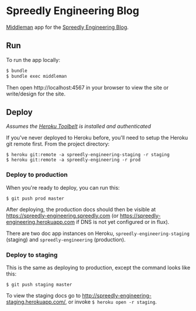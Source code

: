 # Spreedly Engineering Blog

[Middleman](https://middlemanapp.com) app for the [Spreedly Engineering Blog](https://engineering.spreedly.com).

## Run

To run the app locally:

```bash
$ bundle
$ bundle exec middleman
```

Then open http://localhost:4567 in your browser to view the site or write/design for the site.

## Deploy

_Assumes the [Heroku Toolbelt](https://toolbelt.heroku.com) is installed and authenticated_

If you've never deployed to Heroku before, you'll need to setup the Heroku git remote first. From the project directory:

```shell
$ heroku git:remote -a spreedly-engineering-staging -r staging
$ heroku git:remote -a spreedly-engineering -r prod
```

### Deploy to production

When you're ready to deploy, you can run this:

```shell
$ git push prod master
```

After deploying, the production docs should then be visible at https://spreedly-engineering.spreedly.com (or https://spreedly-engineering.herokuapp.com if DNS is not yet configured or in flux).

There are two doc app instances on Heroku, `spreedly-engineering-staging` (staging) and `spreedly-engineering` (production).

### Deploy to staging

This is the same as deploying to production, except the command looks like this:

```shell
$ git push staging master
```

To view the staging docs go to http://spreedly-engineering-staging.herokuapp.com/, or invoke `$ heroku open -r staging`.
